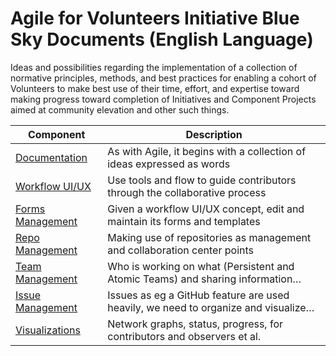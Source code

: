 <!--
 Copyright (C) 2024 Innovate for Vegas Foundation
 
 This file is part of ov-agile-for-volunteers.
 
 ov-agile-for-volunteers is free software: you can redistribute it and/or modify
 it under the terms of the GNU General Public License as published by
 the Free Software Foundation, either version 3 of the License, or
 (at your option) any later version.
 
 ov-agile-for-volunteers is distributed in the hope that it will be useful,
 but WITHOUT ANY WARRANTY; without even the implied warranty of
 MERCHANTABILITY or FITNESS FOR A PARTICULAR PURPOSE.  See the
 GNU General Public License for more details.
 
 You should have received a copy of the GNU General Public License
 along with ov-agile-for-volunteers.  If not, see <https://www.gnu.org/licenses/>.
-->

# Agile for Volunteers Initiative Blue Sky Documents (English Language)

Ideas and possibilities regarding the implementation of a collection of normative principles, methods, and best practices for enabling a cohort of Volunteers to make best use of their time, effort, and expertise toward making progress toward completion of Initiatives and Component Projects aimed at community elevation and other such things.

| Component                              | Description                                                                         |
|----------------------------------------|-------------------------------------------------------------------------------------|
| [Documentation](documentation.md)      | As with Agile, it begins with a collection of ideas expressed as words              |
| [Workflow UI/UX](workflow-uiux.md)     | Use tools and flow to guide contributors through the collaborative process          |
| [Forms Management](formtools.md)       | Given a workflow UI/UX concept, edit and maintain its forms and templates           |
| [Repo Management](repotools.md)        | Making use of repositories as management and collaboration center points            |
| [Team Management](teamtools.md)        | Who is working on what (Persistent and Atomic Teams) and sharing information…       |
| [Issue Management](issuetools.md)      | Issues as eg a GitHub feature are used heavily, we need to organize and visualize…  |
| [Visualizations](visualize.md)         | Network graphs, status, progress, for contributors and observers et al.             |
